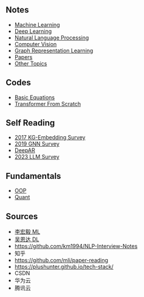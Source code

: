 ## Notes

- [Machine Learning](machine_learning.md)
- [Deep Learning](deep_learning.md)
- [Natural Language Processing](natural_language_processing.md)
- [Computer Vision](computer_vision.md)
- [Graph Representation Learning](graph_representation_learning.md)
- [Papers](papers.md)
- [Other Topics](others.md)

## Codes

- [Basic Equations](basic_equations.py)
- [Transformer From Scratch](transformer.py)

## Self Reading

- [2017 KG-Embedding Survey](2017_kge_survey.md)
- [2019 GNN Survey](2019_GNN_survey.md)
- [DeepAR](DeepAR.md)
- [2023 LLM Survey](2023_LLM_survey.md)

## Fundamentals

- [OOP](fundamentals.md)
- [Quant](quant.md)

## Sources

- [李宏毅 ML](https://www.bilibili.com/video/BV1Wv411h7kN)
- [吴恩达 DL](https://www.bilibili.com/video/BV1FT4y1E74V)
- https://github.com/km1994/NLP-Interview-Notes
- 知乎
- https://github.com/mli/paper-reading
- https://plushunter.github.io/tech-stack/
- CSDN
- 华为云
- 腾讯云
